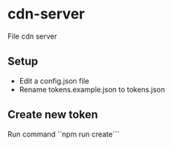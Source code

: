 # cdn-server
File cdn server

## Setup
 - Edit a config.json file
 - Rename tokens.example.json to tokens.json

## Create new token
Run command ``npm run create```
